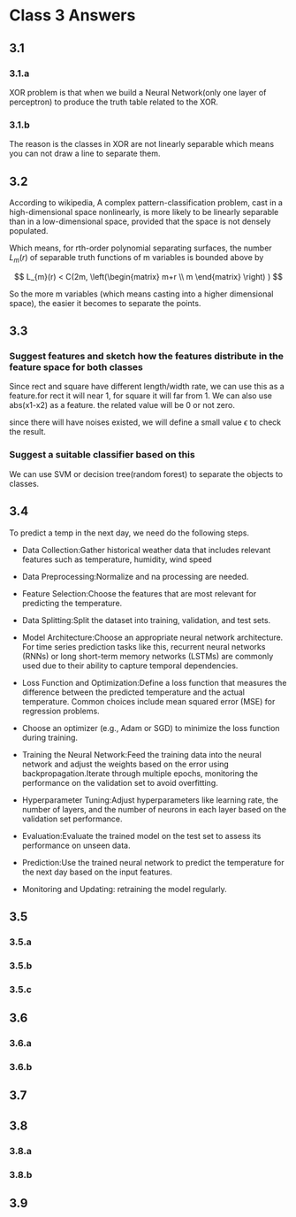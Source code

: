 # Class 3 Answers

## 3.1

### 3.1.a

XOR problem is that when we build a Neural Network(only one layer of perceptron) to produce the truth table related to the XOR.

### 3.1.b

The reason is the classes in XOR are not linearly separable
which means you can not draw a line to separate them.

## 3.2

According to wikipedia, A complex pattern-classification problem, cast in a high-dimensional space nonlinearly, is more likely to be linearly separable than in a low-dimensional space, provided that the space is not densely populated.

Which means, for rth-order polynomial separating surfaces, the number $L_{m}(r)$ of separable truth functions of m variables is bounded above by 

$$
L_{m}(r) < C(2m,
\left(\begin{matrix}
m+r \\
m
\end{matrix}
\right)
)
$$

So the more m variables (which means casting into a higher dimensional space), the easier it becomes to separate the points.

## 3.3

### Suggest features and sketch how the features distribute in the feature space for both classes

Since rect and square have different length/width rate, we can use this as a feature.for rect it will near 1, for square it will far from 1.
We can also use abs(x1-x2) as a feature. the related value will be 0 or not zero.

since there will have noises existed, we will define a small value $\epsilon$ to check the result.

### Suggest a suitable classifier based on this

We can use SVM or decision tree(random forest) to separate the objects to classes.

## 3.4

To predict a temp in the next day, we need do the following steps.

* Data Collection:Gather historical weather data that includes relevant features such as temperature, humidity, wind speed

* Data Preprocessing:Normalize and na processing are needed.

* Feature Selection:Choose the features that are most relevant for predicting the temperature.

* Data Splitting:Split the dataset into training, validation, and test sets.

* Model Architecture:Choose an appropriate neural network architecture. For time series prediction tasks like this, recurrent neural networks (RNNs) or long short-term memory networks (LSTMs) are commonly used due to their ability to capture temporal dependencies.

* Loss Function and Optimization:Define a loss function that measures the difference between the predicted temperature and the actual temperature. Common choices include mean squared error (MSE) for regression problems.

* Choose an optimizer (e.g., Adam or SGD) to minimize the loss function during training.

* Training the Neural Network:Feed the training data into the neural network and adjust the weights based on the error using backpropagation.Iterate through multiple epochs, monitoring the performance on the validation set to avoid overfitting.

* Hyperparameter Tuning:Adjust hyperparameters like learning rate, the number of layers, and the number of neurons in each layer based on the validation set performance.

* Evaluation:Evaluate the trained model on the test set to assess its performance on unseen data.

* Prediction:Use the trained neural network to predict the temperature for the next day based on the input features.
  
* Monitoring and Updating: retraining the model regularly.

## 3.5

### 3.5.a

### 3.5.b

### 3.5.c

## 3.6

### 3.6.a

### 3.6.b

## 3.7

## 3.8

### 3.8.a

### 3.8.b

## 3.9
